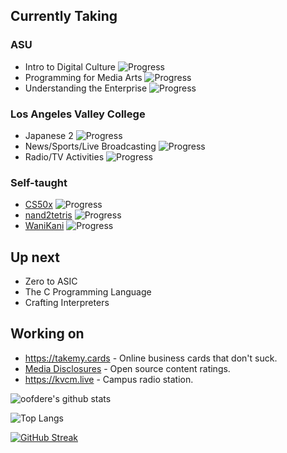 ## Currently Taking
### ASU
 - Intro to Digital Culture ![Progress](https://progress-bar.dev/11/) <!--- 4/27+7 -->
 - Programming for Media Arts ![Progress](https://progress-bar.dev/8/) <!--- 2/23 -->
 - Understanding the Enterprise ![Progress](https://progress-bar.dev/13/) <!--- 3/23 -->

### Los Angeles Valley College
 - Japanese 2 ![Progress](https://progress-bar.dev/0/)
 - News/Sports/Live Broadcasting ![Progress](https://progress-bar.dev/0/)
 - Radio/TV Activities ![Progress](https://progress-bar.dev/0/)

### Self-taught
 - [CS50x](https://cs50.harvard.edu/x) ![Progress](https://progress-bar.dev/83/)
 - [nand2tetris](https://nand2tetris.org) ![Progress](https://progress-bar.dev/50/)
 - [WaniKani](https://wanikani.com) ![Progress](https://progress-bar.dev/5/)
<!--- Calculation info:
WaniKani has 9060 items total.
K&R has 189 pages excl. appendicies.
-->

## Up next
 - Zero to ASIC
 - The C Programming Language
 - Crafting Interpreters

## Working on
 - https://takemy.cards - Online business cards that don't suck.
 - [Media Disclosures](https://disclosures.media) - Open source content ratings.
 - https://kvcm.live - Campus radio station.

![oofdere's github stats](https://github-readme-stats.vercel.app/api?username=oofdere&count_private=true&show_icons=true)

![Top Langs](https://github-readme-stats.vercel.app/api/top-langs/?username=oofdere&layout=compact&hide=html)

[![GitHub Streak](https://github-readme-streak-stats.herokuapp.com?user=oofdere)](https://git.io/streak-stats)

